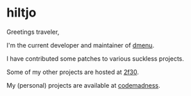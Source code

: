 hiltjo
======

Greetings traveler,

I'm the current developer and maintainer of [dmenu](http://tools.suckless.org/dmenu).

I have contributed some patches to various suckless projects.

Some of my other projects are hosted at [2f30](http://git.2f30.org).

My (personal) projects are available at [codemadness](http://git.codemadness.org).
